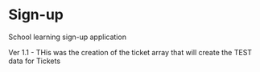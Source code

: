 # Sign-up
School learning sign-up application

Ver 1.1 -
  THis was the creation of the ticket array that will create the TEST data for Tickets
